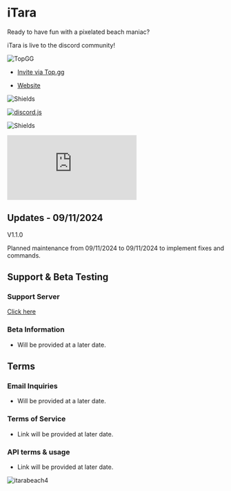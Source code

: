 # iTara
Ready to have fun with a pixelated beach maniac?

iTara is live to the discord community!

![TopGG](https://top.gg/api/widget/628998441992978482.svg)

- [Invite via Top.gg](https://top.gg/bot/628998441992978482)

- [Website](itarax.com)

![Shields](https://img.shields.io/badge/itara-pixel_mania-pink)

[![discord.js](https://img.shields.io/badge/Discord%20API%20%3C3-7289da)](https://discord.com/api)

![Shields](https://img.shields.io/badge/made_with-javascript-yellow?logo=javascript)

[![discord.js](https://img.shields.io/npm/v/discord.js)](https://www.npmjs.com/package/discord.js)
## Updates - 09/11/2024
V1.1.0

Planned maintenance from 09/11/2024 to 09/11/2024 to implement fixes and commands.

## Support & Beta Testing
### Support Server
[Click here](https://discord.gg/5MsZY6uSu8)
###  Beta Information
- Will be provided at a later date.
## Terms
### Email Inquiries
- Will be provided at a later date.
### Terms of Service
- Link will be provided at later date.
### API terms & usage
- Link will be provided at later date.

![itarabeach4](https://github.com/user-attachments/assets/307ff7f3-c390-435b-bfb1-10bd61c8eea6)

